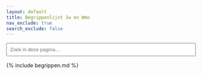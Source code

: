 ```yaml
---
layout: default
title: Begrippenlijst Jw en Wmo
nav_exclude: true
search_exclude: false
---
```


<style>
  /* sidebar weg, content full-width */
  .side-bar { display:none !important; }
  .main { margin-left:0 !important; }

  /* verberg de globale Just-the-Docs zoekbalk */
  .main-header .search { display:none !important; }

  /* optioneel: wat lucht tussen blokken */
  .glossary-section, [data-section] { margin-bottom: 1rem; }
</style>

<!-- LOKALE ZOEK (alleen deze pagina) -->
<div id="page-search" style="max-width:720px;margin:1rem 0;">
  <input id="local-q" type="search" placeholder="Zoek in deze pagina…" style="width:100%;padding:.5rem;">
</div>

<!-- De begrippen, build-time ingevoegd door de Action -->
{% include begrippen.md %}

<!-- Laad de lokale filterlogica (extern JS; geen Liquid/Markdown interferentie) -->
<script src="{{ '/assets/js/glossary-local-search.js' | relative_url }}"></script>
